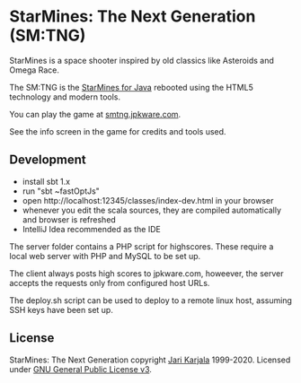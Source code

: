 # StarMines: The Next Generation (SM:TNG)

StarMines is a space shooter inspired by old classics like Asteroids and Omega Race.

The SM:TNG is the [StarMines for Java](http://jpkware.com/smj/StarMines.html) rebooted 
using the HTML5 technology and modern tools.

You can play the game at [smtng.jpkware.com](https://smtng.jpkware.com/).

See the info screen in the game for credits and tools used. 

## Development

- install sbt 1.x
- run "sbt ~fastOptJs"
- open http://localhost:12345/classes/index-dev.html in your browser
- whenever you edit the scala sources, they are compiled automatically and browser is refreshed
- IntelliJ Idea recommended  as the IDE

The server folder contains a PHP script for highscores. These
require a local web server with PHP and MySQL to be set up.

The client always posts high scores to jpkware.com, howeever, the server
accepts the requests only from configured host URLs.

The deploy.sh script can be used to deploy to a remote linux host,
assuming SSH keys have been set up.

## License

StarMines: The Next Generation copyright [Jari Karjala](https://www.jarikarjala.com/) 
1999-2020. Licensed under [GNU General Public License v3](LICENSE).
